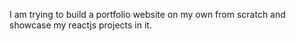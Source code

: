  I am trying to build a portfolio website on my own from scratch and showcase my reactjs projects in it.
